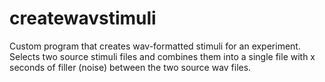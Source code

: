 # createwavstimuli
Custom program that creates wav-formatted stimuli for an experiment. Selects two source stimuli files and combines them into a single file with x seconds of filler (noise) between the two source wav files.
